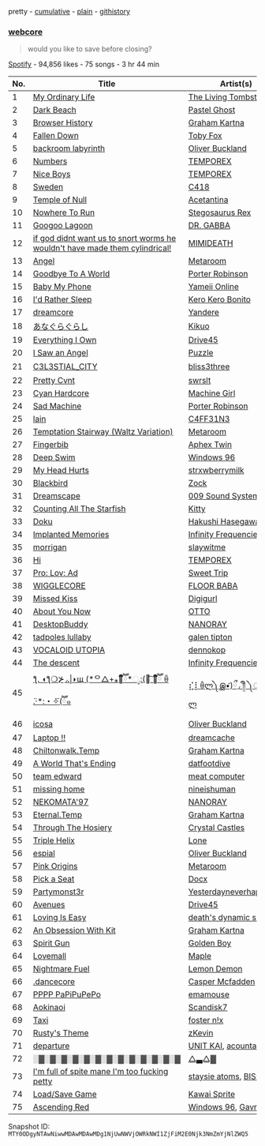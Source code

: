pretty - [cumulative](/playlists/cumulative/37i9dQZF1DX9D5dmCM8Lo3.md) - [plain](/playlists/plain/37i9dQZF1DX9D5dmCM8Lo3) - [githistory](https://github.githistory.xyz/mackorone/spotify-playlist-archive/blob/main/playlists/plain/37i9dQZF1DX9D5dmCM8Lo3)

### [webcore](https://open.spotify.com/playlist/37i9dQZF1DX9D5dmCM8Lo3)

> would you like to save before closing?

[Spotify](https://open.spotify.com/user/spotify) - 94,856 likes - 75 songs - 3 hr 44 min

| No. | Title | Artist(s) | Album | Length |
|---|---|---|---|---|
| 1 | [My Ordinary Life](https://open.spotify.com/track/6tMdpUXfT70TD6Eh3XfB1p) | [The Living Tombstone](https://open.spotify.com/artist/0I6yADrmeyvw66g7yjkqIF) | [My Ordinary Life](https://open.spotify.com/album/4AmFZET7RGujQAhG80kjwu) | 3:50 |
| 2 | [Dark Beach](https://open.spotify.com/track/5QmdK8QFbY8TLVKPuJzexD) | [Pastel Ghost](https://open.spotify.com/artist/06O23tLg0or676h8EEzH7W) | [Abyss](https://open.spotify.com/album/0RItfbXPf5eDzwdsgK9rKV) | 3:42 |
| 3 | [Browser History](https://open.spotify.com/track/71K5XMKY9Q3GWTIVQWrPRj) | [Graham Kartna](https://open.spotify.com/artist/4sj7VQUlAl4Bkkxudd5h3E) | [An Obsession With Kit](https://open.spotify.com/album/5lrb7fAIftGbxGzBYADVf4) | 2:19 |
| 4 | [Fallen Down](https://open.spotify.com/track/1jDMi92a9zNQuPD3uPMkla) | [Toby Fox](https://open.spotify.com/artist/57DlMWmbVIf2ssJ8QBpBau) | [UNDERTALE Soundtrack](https://open.spotify.com/album/2M2Ae2SvZe3fmzUtlVOV5Z) | 0:57 |
| 5 | [backroom labyrinth](https://open.spotify.com/track/0HRk2U8OCDkS2asQEt22wf) | [Oliver Buckland](https://open.spotify.com/artist/3anMc1UITbY6dg3XIdip5b) | [backroom labyrinth](https://open.spotify.com/album/5gQk4x96WeNGcnwLMj8Wlk) | 2:48 |
| 6 | [Numbers](https://open.spotify.com/track/4GuZMzKXJSoWhwHUqRa0fm) | [TEMPOREX](https://open.spotify.com/artist/3BBCgZVbXFRzcnT1ewVfRt) | [Numbers](https://open.spotify.com/album/3D2CAIf1A9XlcLUigjsypL) | 2:07 |
| 7 | [Nice Boys](https://open.spotify.com/track/6uuBSo3wXnosEWVXRzZDTf) | [TEMPOREX](https://open.spotify.com/artist/3BBCgZVbXFRzcnT1ewVfRt) | [Care](https://open.spotify.com/album/2oMgmFgwsFMrWJFL4WJ14G) | 3:00 |
| 8 | [Sweden](https://open.spotify.com/track/4NsPgRYUdHu2Q5JRNgXYU5) | [C418](https://open.spotify.com/artist/4uFZsG1vXrPcvnZ4iSQyrx) | [Minecraft \- Volume Alpha](https://open.spotify.com/album/3Gt7rOjcZQoHCfnKl5AkK7) | 3:35 |
| 9 | [Temple of Null](https://open.spotify.com/track/6BN0SHZZkdksdMFXDhCvDT) | [Acetantina](https://open.spotify.com/artist/4pOU5L3kyzl3mOup7X0Xxp) | [Temple of Null](https://open.spotify.com/album/3vmSi6NMDAxnYPVKB5EATU) | 2:48 |
| 10 | [Nowhere To Run](https://open.spotify.com/track/2PJhATOD9dWsevezmfjoMA) | [Stegosaurus Rex](https://open.spotify.com/artist/2D5kO95AWEXMHRvqvCKb7K) | [The Dino Soars](https://open.spotify.com/album/78X1D2vooZVMQdPY581dNg) | 5:00 |
| 11 | [Googoo Lagoon](https://open.spotify.com/track/2WDhakxpi1P3Kzp6JT30ll) | [DR\. GABBA](https://open.spotify.com/artist/0PBXAVipMP5B7A554hJX0R) | [Googoo Lagoon](https://open.spotify.com/album/26lzqyZj9NtAe1JG1lejca) | 3:44 |
| 12 | [if god didnt want us to snort worms he wouldn't have made them cylindrical!](https://open.spotify.com/track/7wtU7N6R49UAbzQcLjRy5q) | [MIMIDEATH](https://open.spotify.com/artist/55VDe291360aWSrwt1U96m) | [effective\. Power](https://open.spotify.com/album/4yyeXDBiKoy8nsBnFBtyIP) | 0:58 |
| 13 | [Angel](https://open.spotify.com/track/7GdAzd0WQypZOd7pcwUhxf) | [Metaroom](https://open.spotify.com/artist/72igsHCazmE9rlVm0c4I9d) | [Angel](https://open.spotify.com/album/5dkVASayX6wbSxD3ZWWsuB) | 2:17 |
| 14 | [Goodbye To A World](https://open.spotify.com/track/786ymAh5BmHoIpvjyrvjXk) | [Porter Robinson](https://open.spotify.com/artist/3dz0NnIZhtKKeXZxLOxCam) | [Worlds](https://open.spotify.com/album/7AJPV0L05IyIBid97AvwVD) | 5:28 |
| 15 | [Baby My Phone](https://open.spotify.com/track/2SjvBmZYIbQTJ7rrPgdmV8) | [Yameii Online](https://open.spotify.com/artist/141ww9EOPLPetF8mMt1gKF) | [Baby My Phone](https://open.spotify.com/album/3fLglAkAwRiXwFKjGRQxQq) | 3:35 |
| 16 | [I'd Rather Sleep](https://open.spotify.com/track/614cx8ZtQJX7jRIBnUhPA7) | [Kero Kero Bonito](https://open.spotify.com/artist/6OqhFYFJDnBBHas02HopPT) | [Intro Bonito](https://open.spotify.com/album/3RNP9iHMJpFkGbMB2OAnJn) | 1:55 |
| 17 | [dreamcore](https://open.spotify.com/track/6dGzyNtHjwhhHgLlRn4igt) | [Yandere](https://open.spotify.com/artist/6Lr7JHaaQ4wLOWtNmOIOcr) | [dreamcore](https://open.spotify.com/album/6MVQrtpuPCEVRTVZ2KMRSE) | 1:40 |
| 18 | [あなぐらぐらし](https://open.spotify.com/track/3FvzeaesPY35bhhj55u4zJ) | [Kikuo](https://open.spotify.com/artist/5FhcqamaRFfpZb4VHV47fu) | [きくおミク6](https://open.spotify.com/album/3DcOkGnGL9cZgq9G1R75HE) | 6:05 |
| 19 | [Everything I Own](https://open.spotify.com/track/53FufLl4OfGMzdJv73Hpgg) | [Drive45](https://open.spotify.com/artist/1aP8KYuP9P8hmIRJqi5NfB) | [Everything I Own](https://open.spotify.com/album/4Fh7c02zxgLTSw7FKidgeA) | 3:21 |
| 20 | [I Saw an Angel](https://open.spotify.com/track/4PqdOR9uAfyNp67P9k3bH2) | [Puzzle](https://open.spotify.com/artist/3JDZy6EWo6V8yABANunf6V) | [Soaring](https://open.spotify.com/album/3piPM3MXYU1wmB9yz7UHcQ) | 2:43 |
| 21 | [C3L3STIAL\_CITY](https://open.spotify.com/track/7qfIfb1Wh9K1gVsVzz99jx) | [bliss3three](https://open.spotify.com/artist/5tP9MksSHHb59vV4N6HMHI) | [C3L3STIAL天の](https://open.spotify.com/album/6yiGXFTyMYPu8EabAjSaud) | 1:08 |
| 22 | [Pretty Cvnt](https://open.spotify.com/track/2CTcTL788DBaFLnc6QJSzv) | [swrslt](https://open.spotify.com/artist/4hljLrM4LIIh85DLjURyS6) | [Pretty Cvnt](https://open.spotify.com/album/3C7mweDprNNq2yJuWZm8iw) | 3:40 |
| 23 | [Cyan Hardcore](https://open.spotify.com/track/5DbCXRs5PXXDgFrsdzjGDg) | [Machine Girl](https://open.spotify.com/artist/17Vw9uuOYB7XYjPt0LNFN0) | [RePorpoised Phantasies](https://open.spotify.com/album/40IjED8bEPBiyVMr936p6o) | 5:05 |
| 24 | [Sad Machine](https://open.spotify.com/track/1JY6B9ILvmRla2IKKRZvnH) | [Porter Robinson](https://open.spotify.com/artist/3dz0NnIZhtKKeXZxLOxCam) | [Worlds](https://open.spotify.com/album/7AJPV0L05IyIBid97AvwVD) | 5:50 |
| 25 | [lain](https://open.spotify.com/track/0miB2Y7zYt8DMx8biwooN2) | [C4FF31N3](https://open.spotify.com/artist/2nfx8RFGKqdv3gFCYrODVy) | [lain](https://open.spotify.com/album/46hmpGRHhtVWAlc5HmvfCC) | 3:46 |
| 26 | [Temptation Stairway \(Waltz Variation\)](https://open.spotify.com/track/0mlA1Y5ei8TNk4Fd1h4CJR) | [Metaroom](https://open.spotify.com/artist/72igsHCazmE9rlVm0c4I9d) | [Temptation Stairway \(Waltz Variation\)](https://open.spotify.com/album/3jEWqAIIlHymIW7oVbRCME) | 1:46 |
| 27 | [Fingerbib](https://open.spotify.com/track/3kbaZC3FZTecvlSR67Sr19) | [Aphex Twin](https://open.spotify.com/artist/6kBDZFXuLrZgHnvmPu9NsG) | [Richard D\. James Album](https://open.spotify.com/album/43s2fKRQsOSB6rSrxtAXKK) | 3:48 |
| 28 | [Deep Swim](https://open.spotify.com/track/4dphZi2G4KizVeWWbPMzHZ) | [Windows 96](https://open.spotify.com/artist/65XcfOOaVxbZnNlz40DK7i) | [Enchanted Instrumentals and Whispers](https://open.spotify.com/album/4JLZmlctwzJ6wnrkc3pu7N) | 4:16 |
| 29 | [My Head Hurts](https://open.spotify.com/track/197NViGw2gfXEKMJEQFWPE) | [strxwberrymilk](https://open.spotify.com/artist/6ZwmyApIe9gFarOGcDhnd1) | [Music for Awkward Dates](https://open.spotify.com/album/11boHgROx5LlPmMs6MymUk) | 3:06 |
| 30 | [Blackbird](https://open.spotify.com/track/1wc2mgAKMZuicbXCPh163c) | [Zock](https://open.spotify.com/artist/6KSnLGkppa7QiXeGoD56YP) | [Blackbird](https://open.spotify.com/album/3R9nYmuuHJx26TjoPIsasc) | 1:36 |
| 31 | [Dreamscape](https://open.spotify.com/track/5fp6m6Zo4LetiWaMMrPjy5) | [009 Sound System](https://open.spotify.com/artist/0BjppA384A5QT9kRKCJOyb) | [009 Sound System](https://open.spotify.com/album/5W3etTwlyw2ykgwk5sW8K3) | 4:37 |
| 32 | [Counting All The Starfish](https://open.spotify.com/track/1jpeaMkkBI62OYH0z5nAhb) | [Kitty](https://open.spotify.com/artist/6YMeCrTjUKwsXh9yhQJjEV) | [Rose Gold \(Deluxe\)](https://open.spotify.com/album/06IUvNGmc633oFRZpdKXCr) | 3:00 |
| 33 | [Doku](https://open.spotify.com/track/6bVOt7v3VjCCbmx17bgSEv) | [Hakushi Hasegawa](https://open.spotify.com/artist/5DZqDIAqRSN8mBM0DoQwoi) | [Somoku Hodo](https://open.spotify.com/album/3RRuuRZr2mQT0WoyNHNoBd) | 2:52 |
| 34 | [Implanted Memories](https://open.spotify.com/track/7BPvdT4CMMC2Q4tw1Y4CQs) | [Infinity Frequencies](https://open.spotify.com/artist/6XcJCz7dqlBOyZ0b57SyQp) | [Computer Afterlife](https://open.spotify.com/album/2qBP6U0pDwugygIrzLhksq) | 1:26 |
| 35 | [morrigan](https://open.spotify.com/track/2zWzQh571g7vTJh2ODmdh1) | [slaywitme](https://open.spotify.com/artist/6iuyjc5Y2UTDG9htNrLAcw) | [morrigan](https://open.spotify.com/album/2Xd2awJcKvh1HKpIKJqVm3) | 2:22 |
| 36 | [Hi](https://open.spotify.com/track/7gkS9SJbH6oMNAhcqsAYXZ) | [TEMPOREX](https://open.spotify.com/artist/3BBCgZVbXFRzcnT1ewVfRt) | [Care](https://open.spotify.com/album/2oMgmFgwsFMrWJFL4WJ14G) | 1:07 |
| 37 | [Pro: Lov: Ad](https://open.spotify.com/track/7rR1msZYCT2MlrssnJMYgw) | [Sweet Trip](https://open.spotify.com/artist/5NtMqQLCzdVvL7F8vFp3zM) | [Velocity: Design: Comfort.](https://open.spotify.com/album/0eUUQ4rly8Q8PyJPWLgde2) | 5:46 |
| 38 | [WIGGLECORE](https://open.spotify.com/track/0OSkkfKiaPnmlL9ocLVgs9) | [FLOOR BABA](https://open.spotify.com/artist/3J4heSMiOqE9MpbyGTtNHA) | [DIRT BIRD](https://open.spotify.com/album/3S64ZdqDFMAq4KoltiR1Sc) | 1:50 |
| 39 | [Missed Kiss](https://open.spotify.com/track/6FkJImUqOt3DfH0MuCp4Gr) | [Digigurl](https://open.spotify.com/artist/0gVS8zVAMZ6KJd6LHUsv2Z) | [Missed Kiss](https://open.spotify.com/album/4iNQn6nR8GzzA32YFGJwx8) | 3:22 |
| 40 | [About You Now](https://open.spotify.com/track/6V9kVTlpA1yaqT89LlPwhO) | [OTTO](https://open.spotify.com/artist/4PxPpid4wSQJ630DTqZ046) | [About You Now](https://open.spotify.com/album/2QDcs5hH8Y0n73aKeqD8PW) | 3:38 |
| 41 | [DesktopBuddy](https://open.spotify.com/track/5QmxtHllxowtR7XYQgrFri) | [NANORAY](https://open.spotify.com/artist/62JS3xgd6kKS7OjzHNSFv1) | [TILT](https://open.spotify.com/album/0NzidGgZeCQW934e8LOyYa) | 3:00 |
| 42 | [tadpoles lullaby](https://open.spotify.com/track/2LFD3JPc6STJxrOR9Ne1PT) | [galen tipton](https://open.spotify.com/artist/4yk43MhqPWsrrzoRyoMZhv) | [carepackage](https://open.spotify.com/album/3YE0VIMshf4A4pa507f7eN) | 1:32 |
| 43 | [VOCALOID UTOPIA](https://open.spotify.com/track/2zMfxTNwPbkI7IYmhBqWFa) | [dennokop](https://open.spotify.com/artist/3rOrXW6Tv20yUlonxXgSPP) | [VOCALOID DYSTOPIA](https://open.spotify.com/album/3NpInFPUzlghneOmTDSxsx) | 2:24 |
| 44 | [The descent](https://open.spotify.com/track/1kFU28jcVv35zbTWkzFtjV) | [Infinity Frequencies](https://open.spotify.com/artist/6XcJCz7dqlBOyZ0b57SyQp) | [Between Two Worlds](https://open.spotify.com/album/03nyYzVw4m1cM2EG0vk6hP) | 1:29 |
| 45 | [ƪ\. ◖ƪ❍⊁◞.\|◗щ \(\*ᄋ△+⁎❝᷀ົཽ\*ೃ:\(꒡͡ ❝᷀ົཽ ꉺ ̈.·\*:・✧⃛\(ཽ๑](https://open.spotify.com/track/5S0yiOErSgkU4yRsz6amKN) | [⣎⡇ꉺლ༽இ•̛\)ྀ◞ ༎ຶ ༽ৣৢ؞ৢ؞ؖ ꉺლ](https://open.spotify.com/artist/1TIbqr0x8HoKzKBNtNN8wf) | [\)✧⃛\*](https://open.spotify.com/album/2sH6A5CeThHXMZ8ZX6iROz) | 3:10 |
| 46 | [icosa](https://open.spotify.com/track/0cnyHT7ImohCNA6WDGV013) | [Oliver Buckland](https://open.spotify.com/artist/3anMc1UITbY6dg3XIdip5b) | [THIRTY三十](https://open.spotify.com/album/03CdWrUe6zg8QM9yOosxq4) | 2:43 |
| 47 | [Laptop !!](https://open.spotify.com/track/0eCmMzl0p3QkP1KiwjXYyA) | [dreamcache](https://open.spotify.com/artist/0lg1OxkQBe6Jb8HmdtLZYN) | [Laptop !!](https://open.spotify.com/album/4sbn5EHU8f7dpAU7C2WkYx) | 1:51 |
| 48 | [Chiltonwalk.Temp](https://open.spotify.com/track/3TT7noqVKf7mwYs9nuQ3Ei) | [Graham Kartna](https://open.spotify.com/artist/4sj7VQUlAl4Bkkxudd5h3E) | [.Temp](https://open.spotify.com/album/1xisAx14ZyCGa24ivnuvq3) | 1:56 |
| 49 | [A World That's Ending](https://open.spotify.com/track/4HIYZdQHMFfSxEKtukG5AY) | [datfootdive](https://open.spotify.com/artist/18vetuyfF5U3hdFX1TA0nI) | [Do you love me?](https://open.spotify.com/album/4Ub4G9wTMXothEPm3oAHsW) | 2:02 |
| 50 | [team edward](https://open.spotify.com/track/6tYAwvtbq99FKtK08sslC6) | [meat computer](https://open.spotify.com/artist/7JU13ATc2v3kzIuSqNNPWN) | [team edward](https://open.spotify.com/album/3aDilVU5hkFytlfeoiPQo5) | 1:27 |
| 51 | [missing home](https://open.spotify.com/track/1JfnrTZYpne8zr3C9alx5q) | [nineishuman](https://open.spotify.com/artist/4hjeFoILTSzoAt6p1VJJsm) | [missing home](https://open.spotify.com/album/6L2RIyM2TCXiBEGcRVhz8N) | 2:04 |
| 52 | [NEKOMATA'97](https://open.spotify.com/track/0RoEXhqNvT3uxrM7opZp2I) | [NANORAY](https://open.spotify.com/artist/62JS3xgd6kKS7OjzHNSFv1) | [Zapper](https://open.spotify.com/album/2kowSCEZhZnup8Qd57WJQ7) | 4:01 |
| 53 | [Eternal.Temp](https://open.spotify.com/track/2OevwlY38EvcDDPsRWfHye) | [Graham Kartna](https://open.spotify.com/artist/4sj7VQUlAl4Bkkxudd5h3E) | [.Temp](https://open.spotify.com/album/1xisAx14ZyCGa24ivnuvq3) | 1:36 |
| 54 | [Through The Hosiery](https://open.spotify.com/track/6pGxDQNsAzAXSTM36XEG4U) | [Crystal Castles](https://open.spotify.com/artist/7K3zpFXBvPcvzhj7zlGJdO) | [Crystal Castles](https://open.spotify.com/album/7HJSVyFzG1sM02weSAqhdH) | 3:06 |
| 55 | [Triple Helix](https://open.spotify.com/track/2tqObZaOXyL8KKSME0nmxT) | [Lone](https://open.spotify.com/artist/5wZOrGWdg4hq7KIRMupJdI) | [Levitate](https://open.spotify.com/album/099BTOPRjbK5l6bCNfx4bM) | 3:35 |
| 56 | [espial](https://open.spotify.com/track/1c9gFTn6ymqs3kF2KUnvdV) | [Oliver Buckland](https://open.spotify.com/artist/3anMc1UITbY6dg3XIdip5b) | [espial](https://open.spotify.com/album/1xnJeMdd96RDhYRprSYrkx) | 4:11 |
| 57 | [Pink Origins](https://open.spotify.com/track/1q61syO9gqIiHhO2rsnLq7) | [Metaroom](https://open.spotify.com/artist/72igsHCazmE9rlVm0c4I9d) | [Pink Origins](https://open.spotify.com/album/5h2SFt5UpNmeAx8ZV0cX7H) | 2:17 |
| 58 | [Pick a Seat](https://open.spotify.com/track/1jbGAVF3cTvh1nGZW1DHuF) | [Docx](https://open.spotify.com/artist/3HzHd9hqwIewAmpMOh4BOj) | [I8](https://open.spotify.com/album/6bsNlLoY9chgUrwyLMCgnC) | 4:12 |
| 59 | [Partymonst3r](https://open.spotify.com/track/40JKHWIqZ6Yhvi13Va054H) | [Yesterdayneverhappened](https://open.spotify.com/artist/3tGFcZOV2YCIlEV9hwKceh) | [twilight princess](https://open.spotify.com/album/5inmxPZxsMZIq9GJRJEQtg) | 2:41 |
| 60 | [Avenues](https://open.spotify.com/track/17gGNtZ7CkTCWZyeOXsDFx) | [Drive45](https://open.spotify.com/artist/1aP8KYuP9P8hmIRJqi5NfB) | [Avenues](https://open.spotify.com/album/7HHpP8tAM4kp4lGjO3TT71) | 2:55 |
| 61 | [Loving Is Easy](https://open.spotify.com/track/7KTbdZRAZ3q3wYGz5mD4tR) | [death's dynamic shroud](https://open.spotify.com/artist/1F31FB7Y6ic4844PbqMf7c) | [I'll Try Living Like This](https://open.spotify.com/album/1BVQ0iqg1mFg3Q48OLlwOT) | 5:43 |
| 62 | [An Obsession With Kit](https://open.spotify.com/track/0xTEyuQcdlcctj53Ca3Bkm) | [Graham Kartna](https://open.spotify.com/artist/4sj7VQUlAl4Bkkxudd5h3E) | [An Obsession With Kit](https://open.spotify.com/album/5lrb7fAIftGbxGzBYADVf4) | 3:07 |
| 63 | [Spirit Gun](https://open.spotify.com/track/3SiHPV0ls0kkJM7L2KKSl8) | [Golden Boy](https://open.spotify.com/artist/1rBWZ8jlALSPgIVPWegPGq) | [Prince of the Cyber Rave](https://open.spotify.com/album/223R6xxwBU1NfAG0DU04ZV) | 3:10 |
| 64 | [Lovemall](https://open.spotify.com/track/4nLeOsqSVIVyF96ir7oD1u) | [Maple](https://open.spotify.com/artist/7FqhC9JMS6bbcfMVKKPHBc) | [Divinity](https://open.spotify.com/album/4K86mL8fddCmKNsMTX3Guo) | 2:12 |
| 65 | [Nightmare Fuel](https://open.spotify.com/track/1MzlJISHbDjR5Yp4PZHjBR) | [Lemon Demon](https://open.spotify.com/artist/4llAOeA6kEF4ytaB2fsmcW) | [View\-Monster](https://open.spotify.com/album/2iKe0QhSWxNuyiUlzmJpTs) | 1:48 |
| 66 | [.dancecore](https://open.spotify.com/track/3iELvZmsWYeA7caKjeWWOo) | [Casper Mcfadden](https://open.spotify.com/artist/5uh0sOdYjYSqXqSQqLA5cT) | [Audio Diary](https://open.spotify.com/album/6QIJzEby71ki5kbjfa2AhK) | 3:09 |
| 67 | [PPPP PaPiPuPePo](https://open.spotify.com/track/3zyySoaik0chWbfEQAHyZD) | [emamouse](https://open.spotify.com/artist/4dJoDugNSycsvrfS5TAsx7) | [PPPP PaPiPuPePo](https://open.spotify.com/album/5GfPmmrh30B8UxVeauXCr6) | 3:28 |
| 68 | [Aokinaoi](https://open.spotify.com/track/6e5KhFVmU715GslNu11U6g) | [Scandisk7](https://open.spotify.com/artist/0ZBUxmJJpYRRsaPnsWZzHr) | [Aokinaoi](https://open.spotify.com/album/6gu1vqCxlCcXUFbDsRRjbY) | 4:52 |
| 69 | [Taxi](https://open.spotify.com/track/2IvnzqJv070rZ2I6u5ocuR) | [foster n!x](https://open.spotify.com/artist/5enSh2TLNYisRbvFyT5EKl) | [Drop Five](https://open.spotify.com/album/5KexTk8l0hilMkJrVKtp7L) | 1:38 |
| 70 | [Rusty's Theme](https://open.spotify.com/track/0O0nfieweDPQqcSMC5cpYv) | [zKevin](https://open.spotify.com/artist/66AZQ2EAXznHftADdXDICb) | [Robot 64 \(Original Game Soundtrack\)](https://open.spotify.com/album/06whO3ukgXDbzLbeXTjJYE) | 2:18 |
| 71 | [departure](https://open.spotify.com/track/3uexwXJFkOVHkmulr3IiLc) | [UNIT KAI](https://open.spotify.com/artist/3xEXDFJiPyIS1oC1xYX06F), [acounta](https://open.spotify.com/artist/0sGvH1VL3n3Dn6rvDu2KhX) | [departure](https://open.spotify.com/album/2gosUSZpSN0zTv9WYF8HCj) | 2:31 |
| 72 | [░▓░▓░▓░▓░▓░▓░▓░▓░▓░▓░▓░▓░▓](https://open.spotify.com/track/2KjezXmSbeXFNBkulpTPTa) | [△▃△▓](https://open.spotify.com/artist/1RtQ5z4H1VISmdg0odatF8) | [░▓░▓░▓░▓░▓░▓░▓░▓░▓░▓░▓░▓░▓](https://open.spotify.com/album/7BRNzMepDKUV2Crung0tYp) | 3:05 |
| 73 | [I'm full of spite mane I'm too fucking petty](https://open.spotify.com/track/7u6hkmIzrxaffZULmJQmF2) | [staysie atoms](https://open.spotify.com/artist/6q6WHn4XUvFiS5sx3dFHHd), [BISKHIT](https://open.spotify.com/artist/2pDFiiTBeRA0unegywq4HX) | [TOXIC SHAWTY ANTHEM](https://open.spotify.com/album/41VxLMH698S4R6pCMTG9Xx) | 3:27 |
| 74 | [Load/Save Game](https://open.spotify.com/track/3wGXBAh3LV2qw334Zvxxra) | [Kawai Sprite](https://open.spotify.com/artist/19nnKeOt6Vo1g0ijPcFxdu) | [Rainbow](https://open.spotify.com/album/5rlKNDzXWQwJumhrjnGLNR) | 2:20 |
| 75 | [Ascending Red](https://open.spotify.com/track/2VEs61ZoJ6xfkk7LUHQ2XY) | [Windows 96](https://open.spotify.com/artist/65XcfOOaVxbZnNlz40DK7i), [Gavriel](https://open.spotify.com/artist/53wGx0J5eu3GdlChMeO8RJ) | [Empty Hiding World](https://open.spotify.com/album/7B9eJo7vRYl1ztGxTOeK4R) | 3:05 |

Snapshot ID: `MTY0ODgyNTAwNiwwMDAwMDAwMDg1NjUwNWVjOWRkNWI1ZjFiM2E0Njk3NmZmYjNlZWQ5`
